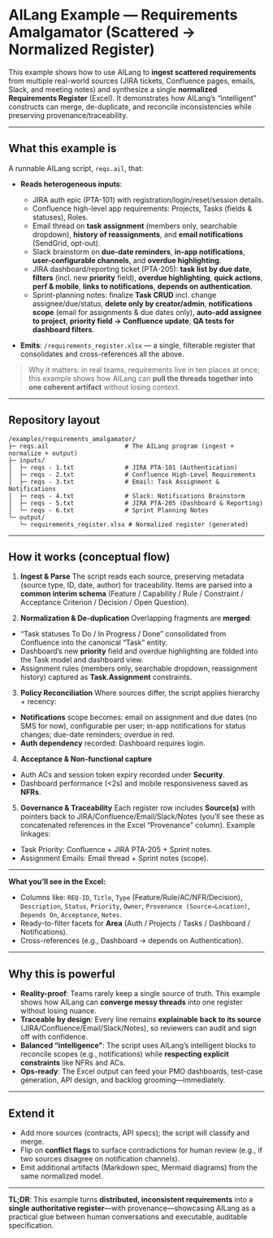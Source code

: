 # AILang Example — **Requirements Amalgamator (Scattered → Normalized Register)**

This example shows how to use AILang to **ingest scattered requirements** from multiple real-world sources (JIRA tickets, Confluence pages, emails, Slack, and meeting notes) and synthesize a single **normalized Requirements Register** (Excel). It demonstrates how AILang’s “intelligent” constructs can merge, de-duplicate, and reconcile inconsistencies while preserving provenance/traceability.

---

## What this example is

A runnable AILang script, `reqs.ail`, that:

* **Reads heterogeneous inputs**:

  * JIRA auth epic (PTA-101) with registration/login/reset/session details. 
  * Confluence high-level app requirements: Projects, Tasks (fields & statuses), Roles.   
  * Email thread on **task assignment** (members only, searchable dropdown), **history of reassignments**, and **email notifications** (SendGrid, opt-out).  
  * Slack brainstorm on **due-date reminders**, **in-app notifications**, **user-configurable channels**, and **overdue highlighting**. 
  * JIRA dashboard/reporting ticket (PTA-205): **task list by due date**, **filters** (incl. new **priority** field), **overdue highlighting**, **quick actions**, **perf & mobile**, **links to notifications**, **depends on authentication**.   
  * Sprint-planning notes: finalize **Task CRUD** incl. change assignee/due/status, **delete only by creator/admin**, **notifications scope** (email for assignments & due dates only), **auto-add assignee to project**, **priority field → Confluence update**, **QA tests for dashboard filters**.  

* **Emits**: `/requirements_register.xlsx` — a single, filterable register that consolidates and cross-references all the above.

> Why it matters: in real teams, requirements live in ten places at once; this example shows how AILang can **pull the threads together into one coherent artifact** without losing context.

---

## Repository layout

```
/examples/requirements_amalgamator/
├─ reqs.ail                     # The AILang program (ingest + normalize + output)
├─ inputs/
│  ├─ reqs - 1.txt              # JIRA PTA-101 (Authentication)
│  ├─ reqs - 2.txt              # Confluence High-Level Requirements
│  ├─ reqs - 3.txt              # Email: Task Assignment & Notifications
│  ├─ reqs - 4.txt              # Slack: Notifications Brainstorm
│  ├─ reqs - 5.txt              # JIRA PTA-205 (Dashboard & Reporting)
│  └─ reqs - 6.txt              # Sprint Planning Notes
└─ output/
   └─ requirements_register.xlsx # Normalized register (generated)
```

---

## How it works (conceptual flow)

1. **Ingest & Parse**
   The script reads each source, preserving metadata (source type, ID, date, author) for traceability. Items are parsed into a **common interim schema** (Feature / Capability / Rule / Constraint / Acceptance Criterion / Decision / Open Question).

2. **Normalization & De-duplication**
   Overlapping fragments are **merged**:

* “Task statuses To Do / In Progress / Done” consolidated from Confluence into the canonical “Task” entity. 
* Dashboard’s new **priority** field and overdue highlighting are folded into the Task model and dashboard view. 
* Assignment rules (members only, searchable dropdown, reassignment history) captured as **Task.Assignment** constraints. 

3. **Policy Reconciliation**
   Where sources differ, the script applies hierarchy + recency:

* **Notifications** scope becomes: email on assignment and due dates (no SMS for now), configurable per user; in-app notifications for status changes; due-date reminders; overdue in red.  
* **Auth dependency** recorded: Dashboard requires login. 

4. **Acceptance & Non-functional capture**

* Auth ACs and session token expiry recorded under **Security**. 
* Dashboard performance (<2s) and mobile responsiveness saved as **NFRs**. 

5. **Governance & Traceability**
   Each register row includes **Source(s)** with pointers back to JIRA/Confluence/Email/Slack/Notes (you’ll see these as concatenated references in the Excel “Provenance” column). Example linkages:

* Task Priority: Confluence + JIRA PTA-205 + Sprint notes.   
* Assignment Emails: Email thread + Sprint notes (scope).  

---

**What you’ll see in the Excel:**

* Columns like: `REQ-ID`, `Title`, `Type` (Feature/Rule/AC/NFR/Decision), `Description`, `Status`, `Priority`, `Owner`, `Provenance (Source→Location)`, `Depends On`, `Acceptance`, `Notes`.
* Ready-to-filter facets for **Area** (Auth / Projects / Tasks / Dashboard / Notifications).
* Cross-references (e.g., Dashboard → depends on Authentication). 

---

## Why this is powerful

* **Reality-proof**: Teams rarely keep a single source of truth. This example shows how AILang can **converge messy threads** into one register without losing nuance.
* **Traceable by design**: Every line remains **explainable back to its source** (JIRA/Confluence/Email/Slack/Notes), so reviewers can audit and sign off with confidence.
* **Balanced “intelligence”**: The script uses AILang’s intelligent blocks to reconcile scopes (e.g., notifications) while **respecting explicit constraints** like NFRs and ACs.
* **Ops-ready**: The Excel output can feed your PMO dashboards, test-case generation, API design, and backlog grooming—immediately.

---

## Extend it

* Add more sources (contracts, API specs); the script will classify and merge.
* Flip on **conflict flags** to surface contradictions for human review (e.g., if two sources disagree on notification channels).
* Emit additional artifacts (Markdown spec, Mermaid diagrams) from the same normalized model.

---

**TL;DR**: This example turns **distributed, inconsistent requirements** into a **single authoritative register**—with provenance—showcasing AILang as a practical glue between human conversations and executable, auditable specification.
